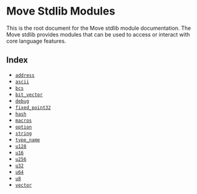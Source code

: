 
<a name="@Move_Stdlib_Modules_0"></a>

# Move Stdlib Modules


This is the root document for the Move stdlib module documentation. The Move stdlib provides modules that can be used to access or interact with core language features.


<a name="@Index_1"></a>

## Index


-  [`address`](../std/address.md#std_address)
-  [`ascii`](../std/ascii.md#std_ascii)
-  [`bcs`](../std/bcs.md#std_bcs)
-  [`bit_vector`](../std/bit_vector.md#std_bit_vector)
-  [`debug`](../std/debug.md#std_debug)
-  [`fixed_point32`](../std/fixed_point32.md#std_fixed_point32)
-  [`hash`](../std/hash.md#std_hash)
-  [`macros`](../std/macros.md#std_macros)
-  [`option`](../std/option.md#std_option)
-  [`string`](../std/string.md#std_string)
-  [`type_name`](../std/type_name.md#std_type_name)
-  [`u128`](../std/u128.md#std_u128)
-  [`u16`](../std/u16.md#std_u16)
-  [`u256`](../std/u256.md#std_u256)
-  [`u32`](../std/u32.md#std_u32)
-  [`u64`](../std/u64.md#std_u64)
-  [`u8`](../std/u8.md#std_u8)
-  [`vector`](../std/vector.md#std_vector)


[//]: # ("File containing references which can be used from documentation")
